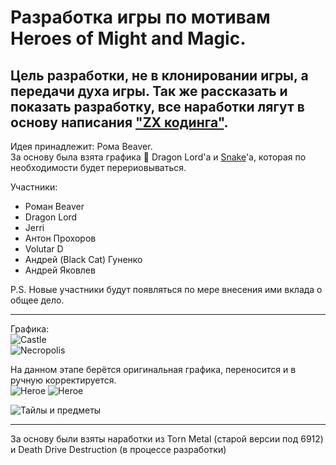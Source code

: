 # Разработка игры по мотивам **Heroes of Might and Magic**.

Цель разработки, не в клонировании игры, а передачи духа игры. Так же рассказать и показать разработку, все наработки лягут в основу написания ["ZX кодинга"](https://docs.google.com/document/d/1n71Y2THWCm1NuiPKxG7o_ymQZOoHpWyP0OTLwovVbM4/edit?usp=sharing).
---
Идея принадлежит: Рома Beaver.    
За основу была взята графика :pig: Dragon Lord'а и [Snake](https://zxart.ee/rus/avtory/s/snake1/)'а, которая по необходимости будет перериовываться.    

Участники:    
- Роман Beaver
- Dragon Lord
- Jerri
- Антон Прохоров
- Volutar D
- Андрей (Black Cat) Гуненко
- Андрей Яковлев
  
P.S. Новые участники будут появляться по мере внесения ими вклада о общее дело.

---
Графика:    
![Castle](https://github.com/user-attachments/assets/0e420286-f7a8-4b68-bc04-1715fd7980b8)    
![Necropolis](https://github.com/user-attachments/assets/5456e2e3-e5aa-4cbf-b2bb-5beda24ef8e3)    

На данном этапе берётся оригинальная графика, переносится и в ручную корректируется.    
![Heroe](https://github.com/user-attachments/assets/c07f2ede-1492-47e6-b930-1921fd68e23a)
![Heroe](https://github.com/user-attachments/assets/4e4ed956-34e5-479f-8ef8-0965090179e4)

![Тайлы и предметы](https://github.com/user-attachments/assets/4afdaad8-3eed-48b5-ba80-cabce44ca145)

---
За основу были взяты наработки из Torn Metal (старой версии под 6912) и Death Drive Destruction (в процессе разработки)
